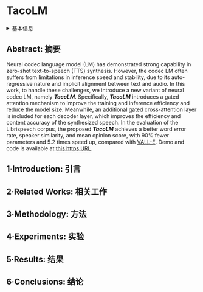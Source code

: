 # TacoLM

<details>
<summary>基本信息</summary>

- 标题: "TacoLM: GaTed Attention Equipped Codec Language Model are Efficient Zero-Shot Text to Speech Synthesizers"
- 作者:
  - 01 Yakun Song (宋雅昆)
  - 02 Zhuo Chen (陈卓)
  - 03 Xiaofei Wang (王晓飞)
  - 04 Ziyang Ma (马子阳)
  - 05 Guanrou Yang (杨冠柔)
  - 06 Xie Chen (陈谐)
- 链接:
  - [ArXiv](https://arxiv.org/abs/2406.15752)
  - [Publication](https://doi.org/10.21437/Interspeech.2024-1531) InterSpeech 2024
  - [Github](https://github.com/Ereboas/TacoLM)
  - [Demo]
- 文件:
  - [ArXiv](_PDF/2406.15752v1__TacoLM__Gated_Attention_Equipped_Codec_Language_Model_are_Efficient_Zero-Shot_TTS_Synthesizers.pdf)
  - [Publication](_PDF/2406.15752p0__TacoLM__InterSpeech2024.pdf)

</details>

## Abstract: 摘要

Neural codec language model (LM) has demonstrated strong capability in zero-shot text-to-speech (TTS) synthesis.
However, the codec LM often suffers from limitations in inference speed and stability, due to its auto-regressive nature and implicit alignment between text and audio.
In this work, to handle these challenges, we introduce a new variant of neural codec LM, namely ***TacoLM***.
Specifically, ***TacoLM*** introduces a gated attention mechanism to improve the training and inference efficiency and reduce the model size.
Meanwhile, an additional gated cross-attention layer is included for each decoder layer, which improves the efficiency and content accuracy of the synthesized speech.
In the evaluation of the Librispeech corpus, the proposed ***TacoLM*** achieves a better word error rate, speaker similarity, and mean opinion score, with 90% fewer parameters and 5.2 times speed up, compared with [VALL-E](2023.01.05_VALL-E.md).
Demo and code is available at [this https URL](https://ereboas.github.io/TacoLM/).

## 1·Introduction: 引言

## 2·Related Works: 相关工作

## 3·Methodology: 方法

## 4·Experiments: 实验

## 5·Results: 结果

## 6·Conclusions: 结论